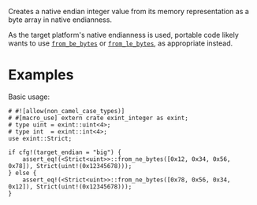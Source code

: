 Creates a native endian integer value from its memory representation as a byte
array in native endianness.

As the target platform's native endianness is used, portable code likely wants
to use [`from_be_bytes`] or [`from_le_bytes`], as appropriate instead.

[`from_be_bytes`]: Self::from_be_bytes
[`from_le_bytes`]: Self::from_le_bytes

# Examples

Basic usage:

```
# #![allow(non_camel_case_types)]
# #[macro_use] extern crate exint_integer as exint;
# type uint = exint::uint<4>;
# type int  = exint::int<4>;
use exint::Strict;

if cfg!(target_endian = "big") {
    assert_eq!(<Strict<uint>>::from_ne_bytes([0x12, 0x34, 0x56, 0x78]), Strict(uint!(0x12345678)));
} else {
    assert_eq!(<Strict<uint>>::from_ne_bytes([0x78, 0x56, 0x34, 0x12]), Strict(uint!(0x12345678)));
}
```
